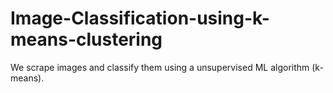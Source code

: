 # Image-Classification-using-k-means-clustering
We scrape images and classify them using a unsupervised ML algorithm (k-means).
